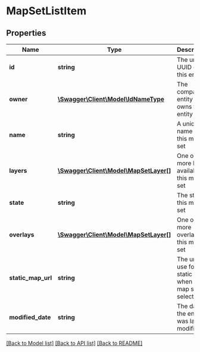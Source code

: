 # MapSetListItem

## Properties
Name | Type | Description | Notes
------------ | ------------- | ------------- | -------------
**id** | **string** | The unique UUID of this entity | 
**owner** | [**\Swagger\Client\Model\IdNameType**](IdNameType.md) | The company entity that owns this entity | 
**name** | **string** | A unique name for this map set | [optional] 
**layers** | [**\Swagger\Client\Model\MapSetLayer[]**](MapSetLayer.md) | One or more layers available in this map set | [optional] 
**state** | **string** | The state of this map set | [optional] 
**overlays** | [**\Swagger\Client\Model\MapSetLayer[]**](MapSetLayer.md) | One or more overlays for this map set | [optional] 
**static_map_url** | **string** | The url to use for static maps when this map set is selected | [optional] 
**modified_date** | **string** | The date the entity was last modified | 

[[Back to Model list]](../README.md#documentation-for-models) [[Back to API list]](../README.md#documentation-for-api-endpoints) [[Back to README]](../README.md)


